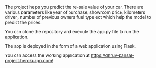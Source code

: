 The project helps you predict the re-sale value of your car. 
There are various parameters like year of purchase, showroom price, kilometers driven, number of previous owners fuel type ect which help the model to predict the prices.

You can clone the repository and execute the app.py file to run the application.

The app is deployed in the form of a web application using Flask.

You can access the working application at https://dhruv-bansal-project.herokuapp.com/
